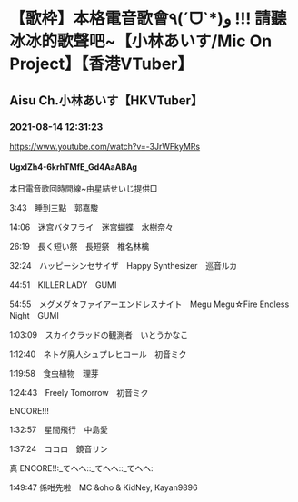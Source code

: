 # 【歌枠】本格電音歌會٩(ˊᗜˋ*)و !!! 請聽冰冰的歌聲吧~【小林あいす/Mic On Project】【香港VTuber】

## Aisu Ch.小林あいす【HKVTuber】

### 2021-08-14 12:31:23

https://www.youtube.com/watch?v=-3JrWFkyMRs

#### UgxIZh4-6krhTMfE_Gd4AaABAg

本日電音歌回時間線~由星結せいじ提供□

3:43　睡到三點　郭嘉駿

14:06　迷宫バタフライ　迷宫蝴蝶　水樹奈々

26:19　長く短い祭　長短祭　椎名林檎

32:24　ハッピーシンセサイザ　Happy Synthesizer　巡音ルカ

44:51　KILLER LADY　GUMI

54:55　メグメグ☆ファイアーエンドレスナイト　Megu Megu☆Fire Endless Night　GUMI

1:03:09　スカイクラッドの観測者　いとうかなこ

1:12:40　ネトゲ廃人シュプレヒコール　初音ミク

1:19:58　食虫植物　理芽

1:24:43　Freely Tomorrow　初音ミク



ENCORE!!!

1:32:57　星間飛行　中島愛

1:37:24　ココロ　鏡音リン



真 ENCORE!!:_てへへ::_てへへ::_てへへ:

1:49:47 係咁先啦　MC &oho & KidNey, Kayan9896


